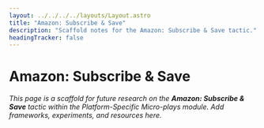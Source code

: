 ```yaml
---
layout: ../../../../layouts/Layout.astro
title: "Amazon: Subscribe & Save"
description: "Scaffold notes for the Amazon: Subscribe & Save tactic."
headingTracker: false
---
```

# Amazon: Subscribe & Save

_This page is a scaffold for future research on the **Amazon: Subscribe & Save** tactic within the Platform-Specific Micro-plays module. Add frameworks, experiments, and resources here._
